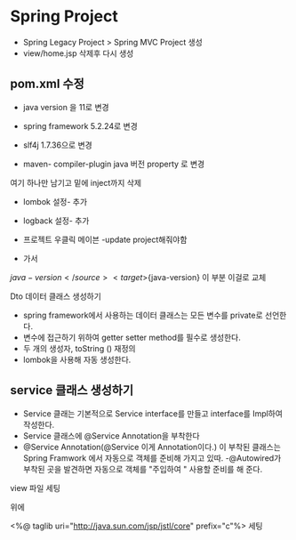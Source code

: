 # Spring Project 
- Spring Legacy Project > Spring MVC Project 생성
- view/home.jsp 삭제후 다시 생성

## pom.xml 수정
- java version 을 11로 변경
- spring framework 5.2.24로 변경
- slf4j 1.7.36으로 변경

- maven- compiler-plugin java 버전 property 로 변경
<!-- Logging --> 여기 하나만 남기고 밑에 inject까지 삭제
- lombok 설정- 추가

- logback 설정- 추가

- 프로젝트 우클릭 메이븐 -update project해줘야함

-	<!-- Test --> 가서  		
<source>${java-version}</source>
<target>${java-version}</target>
이 부분 이걸로 교체

Dto 데이터 클래스 생성하기
- spring framework에서 사용하는 데이터 클래스는 모든 변수를 private로 선언한다.
- 변수에 접근하기 위하여 getter setter method를 필수로 생성한다.
- 두 개의 생성자, toString () 재정의
- lombok을 사용해 자동 생성한다.

## service 클래스 생성하기
- Service 클래는 기본적으로 Service interface를 만들고
interface를 Impl하여 작성한다.
- Service 클래스에 @Service Annotation을 부착한다
- @Service Annotation(@Service 이게 Annotation이다.) 이 부착된 클래스는 Spring Framwork
에서 자동으로 객체를 준비해 가지고 있따.
-@Autowired가 부착된 곳을 발견하면 자동으로 객체를 "주입하여 " 사용할 준비를 해 준다.


view 파일 세팅 
<!DOCTYPE html> 위에
<%@ taglib uri="http://java.sun.com/jsp/jstl/core" prefix="c"%> 세팅